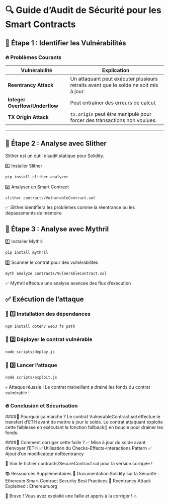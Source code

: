# 🔍 Guide d’Audit de Sécurité pour les Smart Contracts  

## 🔹 Étape 1 : Identifier les Vulnérabilités  

### 🔥 Problèmes Courants  
| Vulnérabilité | Explication |
|--------------|-------------|
| **Reentrancy Attack** | Un attaquant peut exécuter plusieurs retraits avant que le solde ne soit mis à jour. |
| **Integer Overflow/Underflow** | Peut entraîner des erreurs de calcul. |
| **TX Origin Attack** | `tx.origin` peut être manipulé pour forcer des transactions non voulues. |

---

## 🔹 Étape 2 : Analyse avec Slither  

Slither est un outil d’audit statique pour Solidity.  

1️⃣ Installer Slither  
```bash
pip install slither-analyzer
```
2️⃣ Analyser un Smart Contract

```bash
slither contracts/VulnerableContract.sol
```

✅ Slither identifiera les problèmes comme la réentrance ou les dépassements de mémoire

## 🔹 Étape 3 : Analyse avec Mythril
1️⃣ Installer Mythril

```bash
pip install mythril
```

2️⃣ Scanner le contrat pour des vulnérabilités

```bash
myth analyze contracts/VulnerableContract.sol
```

✅ Mythril effectue une analyse avancée des flux d’exécution



## ✅ Exécution de l’attaque
### 📌 1️⃣ Installation des dépendances
```bash
npm install dotenv web3 fs path
```
### 📌 2️⃣ Déployer le contrat vulnérable
```bash
node scripts/deploy.js
```
### 📌 3️⃣ Lancer l’attaque
```bash
node scripts/exploit.js
```
💀 Attaque réussie ! Le contrat malveillant a drainé les fonds du contrat vulnérable !

### 🔥 Conclusion et Sécurisation
####🔹 Pourquoi ça marche ?
Le contrat VulnerableContract.sol effectue le transfert d’ETH avant de mettre à jour le solde. Le contrat attaquant exploite cette faiblesse en exécutant la fonction fallback() en boucle pour drainer les fonds.

####🔹 Comment corriger cette faille ?
✅ Mise à jour du solde avant d’envoyer l’ETH
✅ Utilisation du Checks-Effects-Interactions Pattern
✅ Ajout d’un modificateur noReentrancy

📌 Voir le fichier contracts/SecureContract.sol pour la version corrigée !

📚 Ressources Supplémentaires
📖 Documentation Solidity sur la Sécurité : Ethereum Smart Contract Security Best Practices
📖 Reentrancy Attack Explained : Ethereum.org

🚀 Bravo ! Vous avez exploité une faille et appris à la corriger ! 🔥


